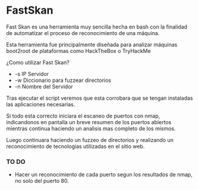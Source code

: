 # FastSkan

Fast Skan es una herramienta muy sencilla hecha en bash con la finalidad de automatizar el proceso de reconocimiento de una máquina.

Esta herramienta fue principalmente diseñada para analizar máquinas boot2root de plataformas como HackTheBox o TryHackMe

¿Como utilizar Fast Skan?

* -s IP Servidor
* -w Diccionario para fuzzear directorios
* -n Nombre del Servidor



Tras ejecutar el script veremos que esta corrobara que se tengan instaladas las aplicaciones necesarias.


Si todo esta correcto iniciara el escaneo de puertos con nmap, indicandonos en pantalla un breve resumen de los puertos abiertos mientras continua haciendo un analisis mas completo de los mismos.

Luego continuara haciendo un fuzzeo de directorios y realizando un reconocimiento de tecnologias utilizadas en el sitio web.

### TO DO
* Hacer un reconocimiento de cada puerto segun los resultados de nmap, no solo del puerto 80.
